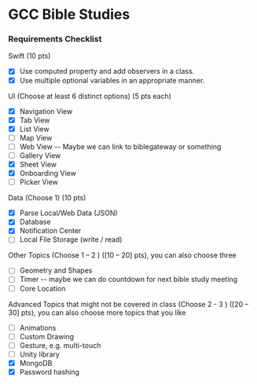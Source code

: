 # GCC Bible Studies

### Requirements Checklist

Swift (10 pts)

- [x] Use computed property and add observers in a class.
- [x] Use multiple optional variables in an appropriate manner.
   
UI (Choose at least 6 distinct options) (5 pts each)

- [x] Navigation View
- [x] Tab View
- [x] List View
- [ ] Map View
- [ ] Web View -- Maybe we can link to biblegateway or something
- [ ] Gallery View
- [x] Sheet View
- [x] Onboarding View 
- [ ] Picker View 

Data (Choose 1) (10 pts)

- [x] Parse Local/Web Data (JSON)
- [x] Database 
- [x] Notification Center
- [ ] Local File Storage (write / read)
   
Other Topics (Choose 1 – 2 ) ([10 – 20] pts), you can also choose three 

- [ ] Geometry and Shapes 
- [ ] Timer -- maybe we can do countdown for next bible study meeting 
- [ ] Core Location

Advanced Topics that might not be covered in class (Choose  2 - 3  ) ([20 – 30] pts), you can also choose more topics that you like 

- [ ] Animations 
- [ ] Custom Drawing
- [ ] Gesture, e.g. multi-touch 
- [ ] Unity library 
- [x] MongoDB
- [x] Password hashing
